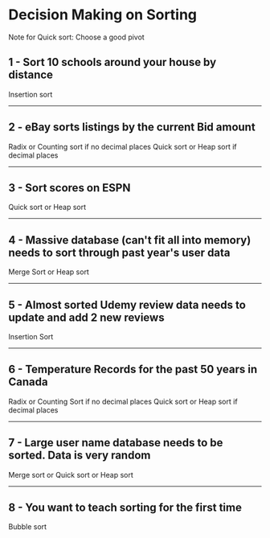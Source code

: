 # Decision Making on Sorting

Note for Quick sort: Choose a good pivot

## 1 - Sort 10 schools around your house by distance

Insertion sort

---

## 2 - eBay sorts listings by the current Bid amount

Radix or Counting sort if no decimal places
Quick sort or Heap sort if decimal places

---

## 3 - Sort scores on ESPN

Quick sort or Heap sort

---

## 4 - Massive database (can't fit all into memory) needs to sort through past year's user data

Merge Sort or Heap sort

---

## 5 - Almost sorted Udemy review data needs to update and add 2 new reviews

Insertion Sort

---

## 6 - Temperature Records for the past 50 years in Canada

Radix or Counting Sort if no decimal places
Quick sort or Heap sort if decimal places

---

## 7 - Large user name database needs to be sorted. Data is very random

Merge sort or Quick sort or Heap sort

---

## 8 - You want to teach sorting for the first time

Bubble sort
